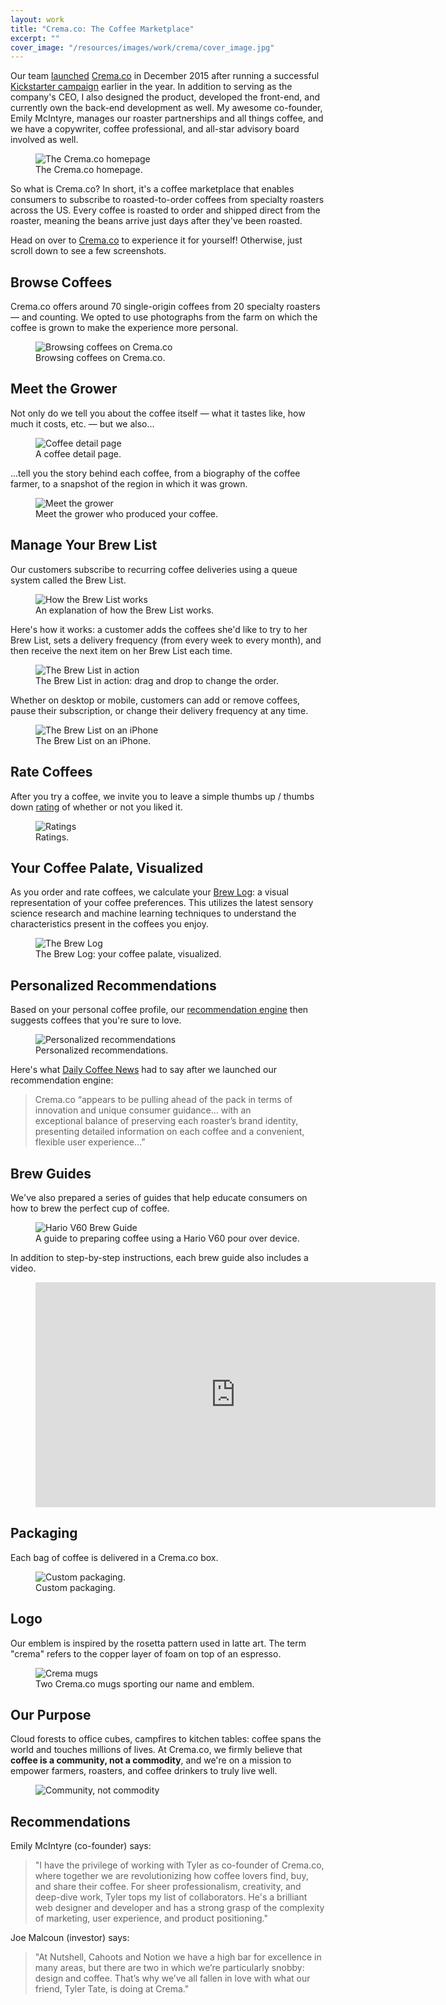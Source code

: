 ```yaml
---
layout: work
title: "Crema.co: The Coffee Marketplace"
excerpt: ""
cover_image: "/resources/images/work/crema/cover_image.jpg"
---
```


Our team <a href="http://www.geekwire.com/2015/crema-co-launches-coffee-marketplace-to-connect-shoppers-with-rare-roasts/">launched</a> <a href="https://crema.co/">Crema.co</a> in December 2015 after running a successful <a href="https://www.kickstarter.com/projects/2074548677/cremaco-the-single-origin-coffee-marketplace">Kickstarter campaign</a> earlier in the year. In addition to serving as the company's CEO, I also designed the product, developed the front-end, and currently own the back-end development as well. My awesome co-founder, Emily McIntyre, manages our roaster partnerships and all things coffee, and we have a copywriter, coffee professional, and all-star advisory board involved as well.


<figure class="large">
	<img src="/resources/images/work/crema/homepage.jpg" alt="The Crema.co homepage" />
	<figcaption>The Crema.co homepage.</figcaption>
</figure>

So what is Crema.co? In short, it's a coffee marketplace that enables consumers to subscribe to roasted-to-order coffees from specialty roasters across the US. Every coffee is roasted to order and shipped direct from the roaster, meaning the beans arrive just days after they've been roasted.

Head on over to <a href="https://crema.co">Crema.co</a> to experience it for yourself! Otherwise, just scroll down to see a few screenshots.


## Browse Coffees
Crema.co offers around 70 single-origin coffees from 20 specialty roasters — and counting. We opted to use photographs from the farm on which the coffee is grown to make the experience more personal.

<figure class="large">
	<img src="/resources/images/work/crema/browse2.jpg" alt="Browsing coffees on Crema.co" />
	<figcaption>Browsing coffees on Crema.co.</figcaption>
</figure>


## Meet the Grower
Not only do we tell you about the coffee itself — what it tastes like, how much it costs, etc. — but we also...

<figure class="medium">
	<img src="/resources/images/work/crema/detail.jpg" alt="Coffee detail page" />
	<figcaption>A coffee detail page.</figcaption>
</figure>

...tell you the story behind each coffee, from a biography of the coffee farmer, to a snapshot of the region in which it was grown.


<figure class="large">
	<img src="/resources/images/work/crema/story.jpg" alt="Meet the grower" />
	<figcaption>Meet the grower who produced your coffee.</figcaption>
</figure>


## Manage Your Brew List

Our customers subscribe to recurring coffee deliveries using a queue system called the Brew List.

<figure class="medium">
	<img src="/resources/images/work/crema/how-it-works.jpg" alt="How the Brew List works" />
	<figcaption>An explanation of how the Brew List works.</figcaption>
</figure>

Here's how it works: a customer adds the coffees she'd like to try to her Brew List, sets a delivery frequency (from every week to every month), and then receive the next item on her Brew List each time.

<figure class="large">
	<img src="/resources/images/work/crema/brewlist.jpg" alt="The Brew List in action" />
	<figcaption>The Brew List in action: drag and drop to change the order.</figcaption>
</figure>

Whether on desktop or mobile, customers can add or remove coffees, pause their subscription, or change their delivery frequency at any time.

<figure class="medium">
	<img src="/resources/images/work/crema/brewlist-mobile.jpg" alt="The Brew List on an iPhone" />
	<figcaption>The Brew List on an iPhone.</figcaption>
</figure>


## Rate Coffees

After you try a coffee, we invite you to leave a simple thumbs up / thumbs down <a href="https://blog.crema.co/ratings-remember-the-coffees-you-love-8fb796c5f146#.oyhycntoc">rating</a> of whether or not you liked it.

<figure class="medium">
	<img src="/resources/images/work/crema/ratings2.png" alt="Ratings" />
	<figcaption>Ratings.</figcaption>
</figure>


## Your Coffee Palate, Visualized

As you order and rate coffees, we calculate your <a href="https://blog.crema.co/the-brew-log-your-coffee-palate-visualized-26c85142932f#.6ftw0oq0u">Brew Log</a>: a visual representation of your coffee preferences. This utilizes the latest sensory science research and machine learning techniques to understand the characteristics present in the coffees you enjoy.


<figure class="large">
	<img src="/resources/images/work/crema/brewlog.jpg" alt="The Brew Log" />
	<figcaption>The Brew Log: your coffee palate, visualized.</figcaption>
</figure>


## Personalized Recommendations

Based on your personal coffee profile, our <a href="https://blog.crema.co/personalized-recommendations-coffees-tailored-to-you-5e28e7d40194">recommendation engine</a> then suggests coffees that you're sure to love.

<figure class="large">
	<img src="/resources/images/work/crema/coffees.jpg" alt="Personalized recommendations" />
	<figcaption>Personalized recommendations.</figcaption>
</figure>

Here's what <a href="http://dailycoffeenews.com/2016/06/30/crema-co-coffee-marketplace-introduces-coffee-personality-analysis-system/">Daily Coffee News</a> had to say after we launched our recommendation engine:

> Crema.co “appears to be pulling ahead of the pack in terms of innovation and unique consumer guidance… with an exceptional balance of preserving each roaster’s brand identity, presenting detailed information on each coffee and a convenient, flexible user experience…”


## Brew Guides

We've also prepared a series of guides that help educate consumers on how to brew the perfect cup of coffee.

<figure class="large">
	<img src="/resources/images/work/crema/brew-guide.jpg" alt="Hario V60 Brew Guide" />
	<figcaption>A guide to preparing coffee using a Hario V60 pour over device.</figcaption>
</figure>

In addition to step-by-step instructions, each brew guide also includes a video.

<figure class="medium">
	<iframe src="https://player.vimeo.com/video/161992254" width="640" height="360" frameborder="0" webkitallowfullscreen mozallowfullscreen allowfullscreen></iframe>
</figure>


## Packaging

Each bag of coffee is delivered in a Crema.co box.

<figure class="medium">
	<img src="/resources/images/work/crema/packaging.jpg" alt="Custom packaging." />
	<figcaption>Custom packaging.</figcaption>
</figure>


## Logo

Our emblem is inspired by the rosetta pattern used in latte art. The term "crema" refers to the copper layer of foam on top of an espresso.

<figure class="medium">
	<img src="/resources/images/work/crema/mugs.jpg" alt="Crema mugs" />
	<figcaption>Two Crema.co mugs sporting our name and emblem.</figcaption>
</figure>


## Our Purpose

Cloud forests to office cubes, campfires to kitchen tables: coffee spans the world and touches millions of lives. At Crema.co, we firmly believe that <strong>coffee is a community, not a commodity</strong>, and we're on a mission to empower farmers, roasters, and coffee drinkers to truly live well.

<figure class="medium">
	<img src="/resources/images/work/crema/community.jpg" alt="Community, not commodity" />
</figure>


## Recommendations

Emily McIntyre (co-founder) says:

> "I have the privilege of working with Tyler as co-founder of Crema.co, where together we are revolutionizing how coffee lovers find, buy, and share their coffee. For sheer professionalism, creativity, and deep-dive work, Tyler tops my list of collaborators. He's a brilliant web designer and developer and has a strong grasp of the complexity of marketing, user experience, and product positioning."

Joe Malcoun (investor) says:

> "At Nutshell, Cahoots and Notion we have a high bar for excellence in many areas, but there are two in which we’re particularly snobby: design and coffee. That’s why we’ve all fallen in love with what our friend, Tyler Tate, is doing at Crema."